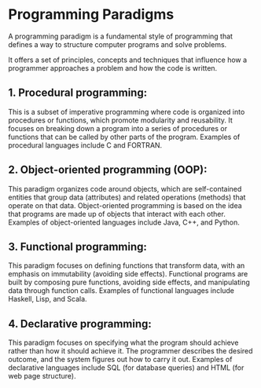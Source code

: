 # Programming Paradigms
A programming paradigm is a fundamental style of programming that defines a way to structure computer programs and solve problems. 

It offers a set of principles, concepts and techniques that influence how a programmer approaches a problem and how the code is written.
## 1. Procedural programming:
This is a subset of imperative programming where code is organized into procedures or functions, which promote modularity and reusability. It focuses on breaking down a program into a series of procedures or functions that can be called by other parts of the program. Examples of procedural languages include C and FORTRAN.

## 2. Object-oriented programming (OOP):
This paradigm organizes code around objects, which are self-contained entities that group data (attributes) and related operations (methods) that operate on that data. Object-oriented programming is based on the idea that programs are made up of objects that interact with each other. Examples of object-oriented languages include Java, C++, and Python.

## 3. Functional programming:
This paradigm focuses on defining functions that transform data, with an emphasis on immutability (avoiding side effects). Functional programs are built by composing pure functions, avoiding side effects, and manipulating data through function calls. Examples of functional languages include Haskell, Lisp, and Scala.  
## 4. Declarative programming:
This paradigm focuses on specifying what the program should achieve rather than how it should achieve it. The programmer describes the desired outcome, and the system figures out how to carry it out. Examples of declarative languages include SQL (for database queries) and HTML (for web page structure).